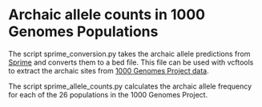 # Archaic allele counts in 1000 Genomes Populations

The script sprime_conversion.py takes the archaic allele predictions from [Sprime](https://doi.org/10.1016/j.cell.2018.02.031) and converts them to a bed file. This file can be used with vcftools to extract the archaic sites from [1000 Genomes Project data](https://www.internationalgenome.org/data-portal/data-collection/phase-3).

The script sprime_allele_counts.py calculates the archaic allele frequency for each of the 26 populations in the 1000 Genomes Project.
